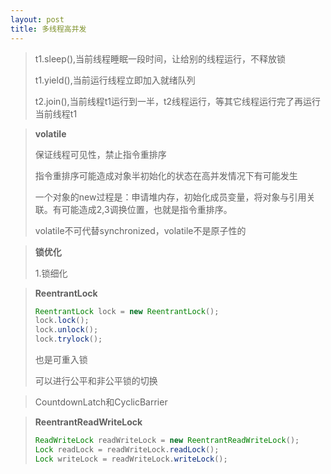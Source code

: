 ```yaml
---
layout: post
title: 多线程高并发
---
```


> t1.sleep(),当前线程睡眠一段时间，让给别的线程运行，不释放锁
>
> t1.yield(),当前运行线程立即加入就绪队列
>
> t2.join(),当前线程t1运行到一半，t2线程运行，等其它线程运行完了再运行当前线程t1

> **volatile**
>
> 保证线程可见性，禁止指令重排序
>
> 指令重排序可能造成对象半初始化的状态在高并发情况下有可能发生
>
> 一个对象的new过程是：申请堆内存，初始化成员变量，将对象与引用关联。有可能造成2,3调换位置，也就是指令重排序。
>
> volatile不可代替synchronized，volatile不是原子性的

> **锁优化**
>
> 1.锁细化

> **ReentrantLock**
>
> ``` java
> ReentrantLock lock = new ReentrantLock();
> lock.lock();
> lock.unlock();
> lock.trylock();
> ```
>
> 也是可重入锁
>
> 可以进行公平和非公平锁的切换

> CountdownLatch和CyclicBarrier

> **ReentrantReadWriteLock**
>
> ```java
> ReadWriteLock readWriteLock = new ReentrantReadWriteLock();
> Lock readLock = readWriteLock.readLock();
> Lock writeLock = readWriteLock.writeLock();
> ```
>
> 